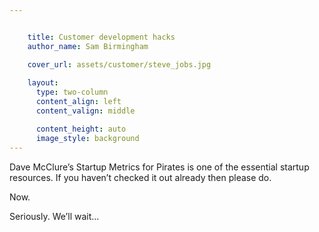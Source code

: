```yaml
---


    title: Customer development hacks
    author_name: Sam Birmingham

    cover_url: assets/customer/steve_jobs.jpg
    
    layout:
      type: two-column
      content_align: left
      content_valign: middle

      content_height: auto
      image_style: background
---
```


Dave McClure’s Startup Metrics for Pirates is one of the essential startup resources. If you haven’t checked it out already then please do.

Now.

Seriously. We’ll wait…

